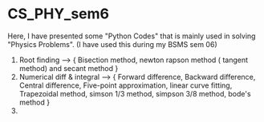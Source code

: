 # CS_PHY_sem6
Here, I have presented some "Python Codes" that is mainly used in solving "Physics Problems". 
(I have used this during my BSMS sem 06)
1. Root finding --> { Bisection method, newton rapson method ( tangent method) and secant method }
2. Numerical diff & integral --> { Forward difference, Backward difference, Central difference, Five-point approximation, linear curve fitting, Trapezoidal method, simson 1/3 method, simpson 3/8 method, bode's method }
3. 
